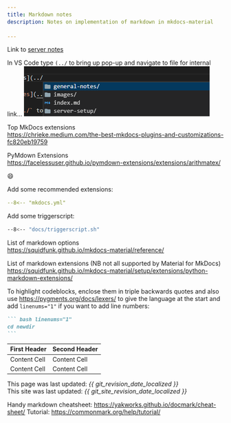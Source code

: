 ```yaml
---
title: Markdown notes
description: Notes on implementation of markdown in mkdocs-material

---
```


Link to [server notes](../server-setup/server_setup.md)

In VS Code type `(../` to bring up pop-up and navigate to file for internal link...
![](images/2022-07-10-22-45-00.png)

Top MkDocs extensions  
https://chrieke.medium.com/the-best-mkdocs-plugins-and-customizations-fc820eb19759

PyMdown Extensions  
https://facelessuser.github.io/pymdown-extensions/extensions/arithmatex/

:smile:

Add some recommended extensions:
``` yaml
--8<-- "mkdocs.yml"
```
Add some triggerscript:
``` bash
--8<-- "docs/triggerscript.sh"
```

List of markdown options  
https://squidfunk.github.io/mkdocs-material/reference/

List of markdown extensions (NB not all supported by Material for MkDocs)
https://squidfunk.github.io/mkdocs-material/setup/extensions/python-markdown-extensions/

To highlight codeblocks, enclose them in triple backwards quotes and also use https://pygments.org/docs/lexers/ to give the language at the start and add `linenums="1"` if you want to add line numbers:
```` markdown
``` bash linenums="1"
cd newdir
```
````

First Header  | Second Header
------------- | -------------
Content Cell  | Content Cell
Content Cell  | Content Cell

This page was last updated: *{{ git_revision_date_localized }}*  
This site was last updated: *{{ git_site_revision_date_localized }}*

Handy markdown cheatsheet: https://yakworks.github.io/docmark/cheat-sheet/
Tutorial: https://commonmark.org/help/tutorial/